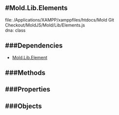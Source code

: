
#Mold.Lib.Elements
---------------------------------------

file: /Applications/XAMPP/xamppfiles/htdocs/Mold Git Checkout/MoldJS/Mold/Lib/Elements.js  
dna: class


	




###Dependencies
--------------

* [Mold.Lib.Element](../../Mold/Lib/Element.md) 



   
###Methods
--------------

   
###Properties
-------------

   
###Objects
------------


		
